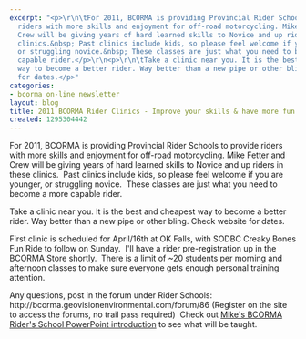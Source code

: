 ```yaml
---
excerpt: "<p>\r\n\tFor 2011, BCORMA is providing Provincial Rider Schools to provide
  riders with more skills and enjoyment for off-road motorcycling. Mike Fetter and
  Crew will be giving years of hard learned skills to Novice and up riders in these
  clinics.&nbsp; Past clinics include kids, so please feel welcome if you are younger,
  or struggling novice.&nbsp; These classes are just what you need to become a more
  capable rider.</p>\r\n<p>\r\n\tTake a clinic near you. It is the best and cheapest
  way to become a better rider. Way better than a new pipe or other bling. Check website
  for dates.</p>"
categories:
- bcorma on-line newsletter
layout: blog
title: 2011 BCORMA Rider Clinics - Improve your skills & have more fun
created: 1295304442
---
```

<p>
	For 2011, BCORMA is providing Provincial Rider Schools to provide riders with more skills and enjoyment for off-road motorcycling. Mike Fetter and Crew will be giving years of hard learned skills to Novice and up riders in these clinics.&nbsp; Past clinics include kids, so please feel welcome if you are younger, or struggling novice.&nbsp; These classes are just what you need to become a more capable rider.</p>
<p>
	Take a clinic near you. It is the best and cheapest way to become a better rider. Way better than a new pipe or other bling. Check website for dates.</p>
<p>
	First clinic is scheduled for April/16th at OK Falls, with SODBC Creaky Bones Fun Ride to follow on Sunday.&nbsp; I&#39;ll have a rider pre-registration up in the BCORMA Store shortly.&nbsp; There is a limit of ~20 students per morning and afternoon classes to make sure everyone gets enough personal training attention.</p>
<p>
	Any questions, post in the forum under Rider Schools: http://bcorma.geovisionenvironmental.com/forum/86 (Register on the site to access the forums, no trail pass required)&nbsp; Check out <a href="http://bcorma.geovisionenvironmental.com/sites/default/files/bcorma-1.ppt">Mike&#39;s BCORMA Rider&#39;s School PowerPoint introduction</a> to see what will be taught.</p>
<p>
	<img alt="" src="/sites/default/files/school_poster_3.jpg" /></p>
